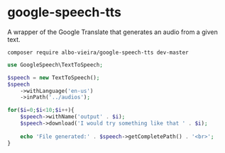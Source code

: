 # google-speech-tts

A wrapper of the Google Translate that generates an audio from a given text.

```
composer require albo-vieira/google-speech-tts dev-master

```


```php
use GoogleSpeech\TextToSpeech;

$speech = new TextToSpeech();
$speech
    ->withLanguage('en-us')
    ->inPath('../audios');

for($i=0;$i<10;$i++){
    $speech->withName('output' . $i);
    $speech->download('I would try something like that ' . $i);
    
    echo 'File generated:' . $speech->getCompletePath() . '<br>';
}
```
